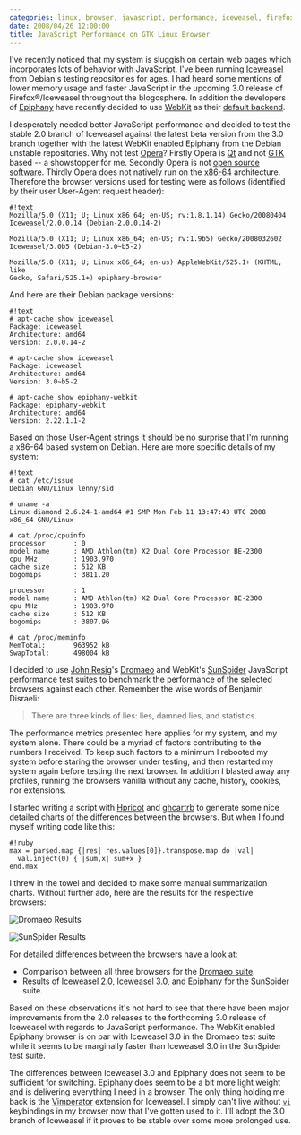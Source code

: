 ```yaml
---
categories: linux, browser, javascript, performance, iceweasel, firefox, epiphany, webkit
date: 2008/04/26 12:00:00
title: JavaScript Performance on GTK Linux Browser
---
```


I've recently noticed that my system is sluggish on certain web pages which
incorporates lots of behavior with JavaScript. I've been running
[Iceweasel][ice] from Debian's testing repositories for ages. I had heard some
mentions of lower memory usage and faster JavaScript in the upcoming 3.0
release of Firefox&#0174;/Iceweasel throughout the blogosphere.
In addition the developers of [Epiphany][epi] have recently decided to use
[WebKit][kit] as their [default backend][def].

I desperately needed better JavaScript performance and decided to test the
stable 2.0 branch of Iceweasel against the latest beta version from the
3.0 branch together with the latest WebKit enabled Epiphany from the
Debian unstable repositories. Why not test [Opera][ope]? Firstly Opera is
[Qt][qt] and not [GTK][gtk] based -- a showstopper for me. Secondly Opera
is not [open source software][oss]. Thirdly Opera does not natively
run on the [x86-64][x64] architecture.
Therefore the browser versions used for testing were as follows
(identified by their user User-Agent request header):

    #!text
    Mozilla/5.0 (X11; U; Linux x86_64; en-US; rv:1.8.1.14) Gecko/20080404
    Iceweasel/2.0.0.14 (Debian-2.0.0.14-2)

    Mozilla/5.0 (X11; U; Linux x86_64; en-US; rv:1.9b5) Gecko/2008032602
    Iceweasel/3.0b5 (Debian-3.0~b5-2)

    Mozilla/5.0 (X11; U; Linux x86_64; en-us) AppleWebKit/525.1+ (KHTML, like
    Gecko, Safari/525.1+) epiphany-browser

And here are their Debian package versions:

    #!text
    # apt-cache show iceweasel
    Package: iceweasel
    Architecture: amd64
    Version: 2.0.0.14-2

    # apt-cache show iceweasel
    Package: iceweasel
    Architecture: amd64
    Version: 3.0~b5-2

    # apt-cache show epiphany-webkit 
    Package: epiphany-webkit
    Architecture: amd64
    Version: 2.22.1.1-2

Based on those User-Agent strings it should be no surprise that I'm running a
x86-64 based system on Debian. Here are more specific details of
my system:

    #!text
    # cat /etc/issue
    Debian GNU/Linux lenny/sid

    # uname -a
    Linux diamond 2.6.24-1-amd64 #1 SMP Mon Feb 11 13:47:43 UTC 2008
    x86_64 GNU/Linux

    # cat /proc/cpuinfo 
    processor       : 0
    model name      : AMD Athlon(tm) X2 Dual Core Processor BE-2300
    cpu MHz         : 1903.970
    cache size      : 512 KB
    bogomips        : 3811.20

    processor       : 1
    model name      : AMD Athlon(tm) X2 Dual Core Processor BE-2300
    cpu MHz         : 1903.970
    cache size      : 512 KB
    bogomips        : 3807.96

    # cat /proc/meminfo 
    MemTotal:       963952 kB
    SwapTotal:      498004 kB

I decided to use [John Resig][joh]'s [Dromaeo][dro] and WebKit's
[SunSpider][sun] JavaScript performance test suites to benchmark the
performance of the selected browsers against each other. Remember
the wise words of Benjamin Disraeli:

> There are three kinds of lies: lies, damned lies, and statistics.

The performance metrics presented here applies for my system, and my system
alone. There could be a myriad of factors contributing to the numbers I
received. To keep such factors to a minimum I rebooted my system before
staring the browser under testing, and then restarted my system again before
testing the next browser. In addition I blasted away any profiles, running the
browsers vanilla without any cache, history, cookies, nor extensions.

I started writing a script with [Hpricot][hpr] and [ghcartrb][gch] to generate
some nice detailed charts of the differences between the browsers. But when I
found myself writing code like this:

    #!ruby
    max = parsed.map {|res| res.values[0]}.transpose.map do |val|
      val.inject(0) { |sum,x| sum+x }
    end.max

I threw in the towel and decided to make some manual summarization charts.
Without further ado, here are the results for the respective browsers:

<img src="http://chart.apis.google.com/chart?chxt=y,x&chs=550x140&chxl=0:|Epiphany|Iceweasel+3.0|Iceweasel+2.0|1:|0|2403.55|4807.1|7210.65|9614.2&chdl=Total+running+time+in+ms&chd=s:9RR&chtt=Dromaeo+Results&cht=bhs"
alt="Dromaeo Results">

<img
src="http://chart.apis.google.com/chart?chxt=y,x&chs=550x140&chxl=0:|Epiphany|Iceweasel+3.0|Iceweasel+2.0|1:|0|4680.55|9361.1|14041.65|18722.2&chdl=Total+running+time+in+ms&chd=s:8RP&chtt=SunSpider+Results&cht=bhs" alt="SunSpider Results">

For detailed differences between the browsers have a look at:

* Comparison between all three browsers for the [Dromaeo suite][sdr].
* Results of [Iceweasel 2.0][f2s], [Iceweasel 3.0][f3s], and [Epiphany][eps]
  for the SunSpider suite.

Based on these observations it's not hard to see that there have been major
improvements from the 2.0 releases to the forthcoming 3.0 release of
Iceweasel with regards to JavaScript performance. The WebKit enabled
Epiphany browser is on par with Iceweasel 3.0 in the Dromaeo test suite
while it seems to be marginally faster than Iceweasel 3.0 in the
SunSpider test suite.

The differences between Iceweasel 3.0 and Epiphany does not seem to be
sufficient for switching. Epiphany does seem to be a bit more light weight
and is delivering everything I need in a browser. The only thing holding me
back is the [Vimperator][vim] extension for Iceweasel. I simply can't live
without [`vi`][vi] keybindings in my browser now that I've gotten used to it.
I'll adopt the 3.0 branch of Iceweasel if it proves to be stable over some
more prolonged use.

[ice]: http://en.wikipedia.org/wiki/Iceweasel/
[epi]: http://www.gnome.org/projects/epiphany/
[kit]: http://webkit.org
[def]: http://blogs.gnome.org/epiphany/2008/04/01/the-future-of-epiphany/
[ope]: http://opera.com
[qt]:  http://trolltech.com/products/qt
[gtk]: http://gtk.org
[oss]: http://www.opensource.org/docs/osd
[x64]: http://en.wikipedia.org/wiki/X86-64
[joh]: http://ejohn.org
[dro]: http://dromaeo.com
[sun]: http://webkit.org/perf/sunspider-0.9/sunspider.html
[hpr]: http://code.whytheluckystiff.net/hpricot
[gch]: http://code.google.com/p/gchartrb/
[sdr]: http://dromaeo.com/?id=8303,8302,8305
[f2s]: http://webkit.org/perf/sunspider-0.9/sunspider-results.html?%7B%223d-cube%22:%5B800,799,792,786,805%5D,%223d-morph%22:%5B1692,1694,1707,1689,1676%5D,%223d-raytrace%22:%5B430,406,413,407,409%5D,%22access-binary-trees%22:%5B224,210,203,206,210%5D,%22access-fannkuch%22:%5B516,510,513,515,515%5D,%22access-nbody%22:%5B707,716,720,723,735%5D,%22access-nsieve%22:%5B360,361,374,359,363%5D,%22bitops-3bit-bits-in-byte%22:%5B338,356,342,341,349%5D,%22bitops-bits-in-byte%22:%5B322,327,325,325,328%5D,%22bitops-bitwise-and%22:%5B3981,3990,3966,4032,3996%5D,%22bitops-nsieve-bits%22:%5B435,435,456,438,443%5D,%22controlflow-recursive%22:%5B127,111,111,111,112%5D,%22crypto-aes%22:%5B315,291,326,314,297%5D,%22crypto-md5%22:%5B246,265,249,285,259%5D,%22crypto-sha1%22:%5B265,247,265,264,235%5D,%22date-format-tofte%22:%5B833,829,815,824,807%5D,%22date-format-xparb%22:%5B1675,1671,1576,1586,1565%5D,%22math-cordic%22:%5B1173,1183,927,910,918%5D,%22math-partial-sums%22:%5B498,476,481,479,493%5D,%22math-spectral-norm%22:%5B403,398,401,399,402%5D,%22regexp-dna%22:%5B571,567,582,592,579%5D,%22string-base64%22:%5B802,723,732,714,716%5D,%22string-fasta%22:%5B642,546,558,566,586%5D,%22string-tagcloud%22:%5B472,452,484,451,466%5D,%22string-unpack-code%22:%5B896,895,892,890,892%5D,%22string-validate-input%22:%5B391,387,389,362,329%5D%7D
[f2d]: http://dromaeo.com/?id=8303
[f3s]: http://webkit.org/perf/sunspider-0.9/sunspider-results.html?%7B%223d-cube%22:%5B226,228,228,236,244%5D,%223d-morph%22:%5B216,220,222,225,225%5D,%223d-raytrace%22:%5B188,187,175,180,189%5D,%22access-binary-trees%22:%5B85,82,84,85,84%5D,%22access-fannkuch%22:%5B413,404,417,405,408%5D,%22access-nbody%22:%5B222,223,229,220,222%5D,%22access-nsieve%22:%5B145,143,156,158,157%5D,%22bitops-3bit-bits-in-byte%22:%5B126,125,125,126,126%5D,%22bitops-bits-in-byte%22:%5B177,165,171,170,165%5D,%22bitops-bitwise-and%22:%5B162,155,155,156,155%5D,%22bitops-nsieve-bits%22:%5B225,224,221,221,222%5D,%22controlflow-recursive%22:%5B67,66,66,66,67%5D,%22crypto-aes%22:%5B137,138,138,151,152%5D,%22crypto-md5%22:%5B91,91,94,92,91%5D,%22crypto-sha1%22:%5B90,90,90,105,91%5D,%22date-format-tofte%22:%5B295,294,292,304,298%5D,%22date-format-xparb%22:%5B209,204,199,204,206%5D,%22math-cordic%22:%5B248,248,254,255,254%5D,%22math-partial-sums%22:%5B206,208,205,206,189%5D,%22math-spectral-norm%22:%5B127,126,125,125,126%5D,%22regexp-dna%22:%5B408,409,383,366,400%5D,%22string-base64%22:%5B139,136,135,144,137%5D,%22string-fasta%22:%5B287,292,296,294,295%5D,%22string-tagcloud%22:%5B268,261,265,276,257%5D,%22string-unpack-code%22:%5B534,526,486,502,546%5D,%22string-validate-input%22:%5B186,187,182,181,188%5D%7D
[f3d]: http://dromaeo.com/?id=8302
[eps]: http://webkit.org/perf/sunspider-0.9/sunspider-results.html?%7B%223d-cube%22:%5B188,183,191,184,190%5D,%223d-morph%22:%5B218,222,229,228,227%5D,%223d-raytrace%22:%5B187,189,200,191,189%5D,%22access-binary-trees%22:%5B93,95,93,93,93%5D,%22access-fannkuch%22:%5B357,363,358,375,355%5D,%22access-nbody%22:%5B181,183,180,181,183%5D,%22access-nsieve%22:%5B89,88,87,89,91%5D,%22bitops-3bit-bits-in-byte%22:%5B83,89,84,94,82%5D,%22bitops-bits-in-byte%22:%5B140,138,137,140,138%5D,%22bitops-bitwise-and%22:%5B168,177,168,168,168%5D,%22bitops-nsieve-bits%22:%5B144,145,143,153,144%5D,%22controlflow-recursive%22:%5B91,80,80,77,79%5D,%22crypto-aes%22:%5B115,112,116,113,127%5D,%22crypto-md5%22:%5B85,87,85,86,86%5D,%22crypto-sha1%22:%5B86,90,89,93,86%5D,%22date-format-tofte%22:%5B219,224,224,233,225%5D,%22date-format-xparb%22:%5B171,174,173,187,172%5D,%22math-cordic%22:%5B199,219,207,213,205%5D,%22math-partial-sums%22:%5B224,219,217,232,221%5D,%22math-spectral-norm%22:%5B135,143,135,124,136%5D,%22regexp-dna%22:%5B399,402,405,389,402%5D,%22string-base64%22:%5B172,181,176,174,172%5D,%22string-fasta%22:%5B237,253,243,243,251%5D,%22string-tagcloud%22:%5B260,263,262,262,260%5D,%22string-unpack-code%22:%5B223,229,241,230,226%5D,%22string-validate-input%22:%5B191,209,205,180,190%5D%7D
[epd]: http://dromaeo.com/?id=8305
[vim]: http://vimperator.mozdev.org
[vi]:  http://en.wikipedia.org/wiki/Vi
